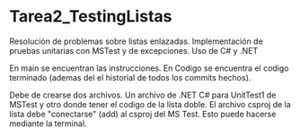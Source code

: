 # Tarea2_TestingListas
Resolución de problemas sobre listas enlazadas. Implementación de pruebas unitarias con MSTest y de excepciones. Uso de C# y .NET

En main se encuentran las instrucciones. En Codigo se encuentra el codigo terminado (ademas del el historial de todos los commits hechos).

Debe de crearse dos archivos. Un archivo de .NET C# para UnitTest1 de MSTest y otro donde tener el codigo de la lista doble.
El archivo csproj de la lista debe "conectarse" (add) al csproj del MS Test. Esto puede hacerse mediante la terminal.


